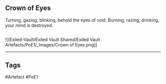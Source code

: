 ## Crown of Eyes
Turning, gazing, blinking,
behold the eyes of void.
Burning, razing, drinking,
your mind is destroyed.
##
![[Exiled-Vault/Exiled Vault Shared/Exiled Vault Artefacts/PoE1/_Images/Crown of Eyes.png]]

---
## Tags
#Artefact
#PoE1